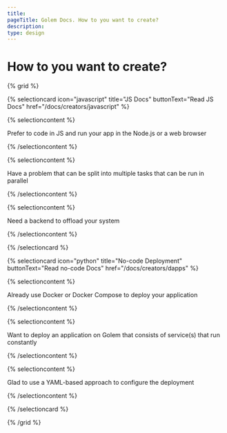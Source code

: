 ```yaml
---
title:
pageTitle: Golem Docs. How to you want to create?
description: 
type: design
---
```


# How to you want to create?

{% grid %}

{% selectioncard icon="javascript" title="JS Docs" buttonText="Read JS Docs" href="/docs/creators/javascript" %}

{% selectioncontent %}

Prefer to code in JS and run your app in the Node.js or a web browser

{% /selectioncontent %}

{% selectioncontent %}

Have a problem that can be split into multiple tasks that can be run in parallel

{% /selectioncontent %}

{% selectioncontent %}

Need a backend to offload your system

{% /selectioncontent %}

{% /selectioncard %}

{% selectioncard icon="python" title="No-code Deployment" buttonText="Read no-code Docs" href="/docs/creators/dapps" %}

{% selectioncontent %}

Already use Docker or Docker Compose to deploy your application

{% /selectioncontent %}

{% selectioncontent %}

Want to deploy an application on Golem that consists of service(s) that run constantly

{% /selectioncontent %}

{% selectioncontent %}

Glad to use a YAML-based approach to configure the deployment

{% /selectioncontent %}

{% /selectioncard %}

{% /grid %}






